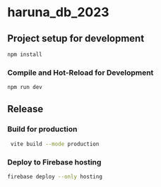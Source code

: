# haruna_db_2023

## Project setup for development

```sh
npm install
```

### Compile and Hot-Reload for Development

```sh
npm run dev
```

## Release

### Build for production

```sh
 vite build --mode production
```

### Deploy to Firebase hosting

```sh
firebase deploy --only hosting
```